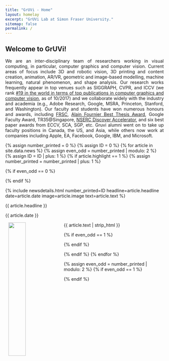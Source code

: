 ```yaml
---
title: "GrUVi - Home"
layout: homelay
excerpt: "GrUVi Lab at Simon Fraser University."
sitemap: false
permalink: /
---
```


<script type="text/javascript" language="javascript">
			$(function() {
				$('.news').trunk8({
				  lines: 12
				});
			});
</script>

## Welcome to GrUVi!
<p align="justify">
We are an inter-disciplinary team of researchers working in visual computing, in particular, computer graphics and computer vision. Current areas of focus include 3D and robotic vision, 3D printing and content creation, animation, AR/VR, geometric and image-based modelling, machine learning, natural phenomenon, and shape analysis. Our research works frequently appear in top venues such as SIGGRAPH, CVPR, and ICCV (we rank <a href="http://csrankings.org/#/index?vision&graph">#19 in the world in terms of top publications in computer graphics and computer vision</a>, as of 10/2017) and we collaborate widely with the industry and academia (e.g., Adobe Research, Google, MSRA, Princeton, Stanford, and Washington). Our faculty and students have won numerous honours and awards, including <a href="https://rsc-src.ca/en/fellows">FRSC</a>, <a href="http://graphicsinterface.org/awards/alain-fournier/">Alain Fournier Best Thesis Award</a>, Google Faculty Award, TR35@Singapore, <a href="http://graphicsinterface.org/awards/alain-fournier/">NSERC Discover Accelerator</a>, and six best paper awards from ECCV, SCA, SGP, etc. Gruvi alumni went on to take up faculty positions in Canada, the US, and Asia, while others now work at companies including Apple, EA, Facebook, Google, IBM, and Microsoft.
</p>

{% assign number_printed = 0 %}
{% assign ID = 0 %}
{% for article in site.data.news %}
{% assign even_odd = number_printed | modulo: 2 %}
{% assign ID = ID | plus: 1 %}
{% if article.highlight == 1 %}
{% assign number_printed = number_printed | plus: 1 %}

{% if even_odd == 0 %}
<div class="row">
{% endif %}

{% include newsdetails.html number_printed=ID headline=article.headline date=article.date image=article.image text=article.text %}

<div class="col-sm-6 clearfix">
 <div class="well subhover pointer" onclick="openNavD{{ ID }}()" style="cursor:pointer;">
  <newstit>{{ article.headline }}</newstit>
  <p>{{ article.date }}</p>
  <img src="{{ site.url }}{{ site.baseurl }}/images/newspic/{{ article.image }}" class="img-responsive" width="33%" hspace="10" style="float: left;" />
  <p class="news" style="padding: 0 15px; text-align=justify; text-justify: inter-word;">{{ article.text | strip_html }}</p>
 </div>
</div>

{% if even_odd == 1 %}
</div>
{% endif %}

{% endif %}
{% endfor %}

{% assign even_odd = number_printed | modulo: 2 %}
{% if even_odd == 1 %}
</div>
{% endif %}



